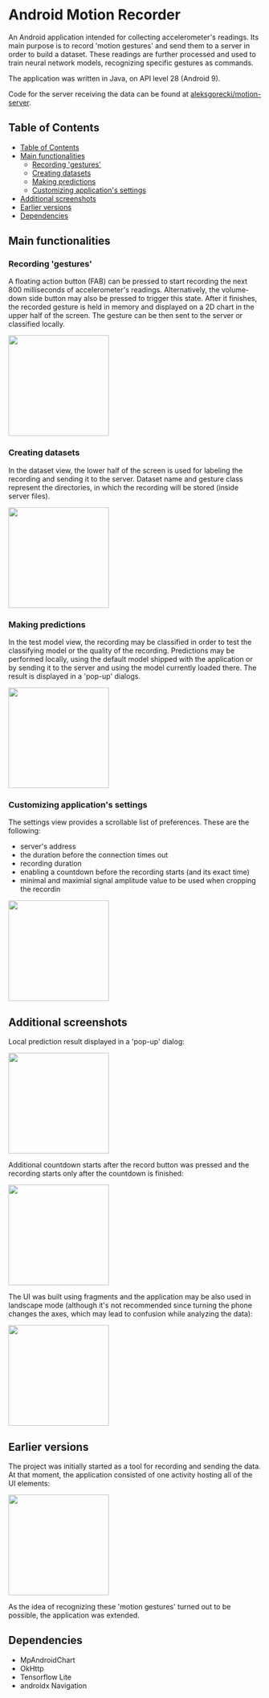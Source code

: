 <h1> Android Motion Recorder </h1>

An Android application intended for collecting accelerometer's readings. Its main purpose is to record 'motion gestures' and send them to a server in order to build a dataset. These readings are further processed and used to train neural network models, recognizing specific gestures as commands.

The application was written in Java, on API level 28 (Android 9).

Code for the server receiving the data can be found at [aleksgorecki/motion-server](https://github.com/aleksgorecki/motion-server).

## Table of Contents
- [Table of Contents](#table-of-contents)
- [Main functionalities](#main-functionalities)
  - [Recording 'gestures'](#recording-gestures)
  - [Creating datasets](#creating-datasets)
  - [Making predictions](#making-predictions)
  - [Customizing application's settings](#customizing-applications-settings)
- [Additional screenshots](#additional-screenshots)
- [Earlier versions](#earlier-versions)
- [Dependencies](#dependencies)

## Main functionalities

### Recording 'gestures'

A floating action button (FAB) can be pressed to start recording the next 800 milliseconds of accelerometer's readings. Alternatively, the volume-down side button may also be pressed to trigger this state. After it finishes, the recorded gesture is held in memory and displayed on a 2D chart in the upper half of the screen. The gesture can be then sent to the server or classified locally.

<img src="readmeimg/gifrecorder1.gif" width=200 />

### Creating datasets

In the dataset view, the lower half of the screen is used for labeling the recording and sending it to the server. Dataset name and gesture class represent the directories, in which the recording will be stored (inside server files).


<img src="readmeimg/dataset.jpg" width=200 />


### Making predictions

In the test model view, the recording may be classified in order to test the classifying model or the quality of the recording. Predictions may be performed locally, using the default model shipped with the application or by sending it to the server and using the model currently loaded there. The result is displayed in a 'pop-up' dialogs.

<img src="readmeimg/test_tab.jpg" width=200 />


### Customizing application's settings

The settings view provides a scrollable list of preferences. These are the following:

- server's address
- the duration before the connection times out
- recording duration
- enabling a countdown before the recording starts (and its exact time)
- minimal and maximial signal amplitude value to be used when cropping the recordin


<img src="readmeimg/settings.jpg" width=200 />



## Additional screenshots

Local prediction result displayed in a 'pop-up' dialog: 

<img src="readmeimg/local_result.jpg" width=200 />



Additional countdown starts after the record button was pressed and the recording starts only after the countdown is finished:

<img src="readmeimg/countdown.jpg" width=200 />


The UI was built using fragments and the application may be also used in landscape mode (although it's not recommended since turning the phone changes the axes, which may lead to confusion while analyzing the data):

<img src="readmeimg/landscape.jpg" height=200 />


## Earlier versions

The project was initially started as a tool for recording and sending the data. At that moment, the application consisted of one activity hosting all of the UI elements:

<img src="readmeimg/prototype.jpg" width=200 />


As the idea of recognizing these 'motion gestures' turned out to be possible, the application was extended.

## Dependencies
- MpAndroidChart
- OkHttp
- Tensorflow Lite
- androidx Navigation
